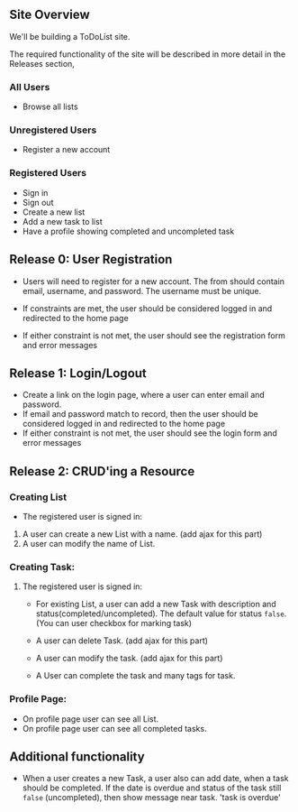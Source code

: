## Site Overview

We'll be building a ToDoList site.

The required functionality of the site will be described in more detail in the Releases section,

### All Users

  * Browse all lists

### Unregistered Users

  * Register a new account

### Registered Users

  * Sign in
  * Sign out
  * Create a new list
  * Add a new task to list
  * Have a profile showing completed and uncompleted task

## Release 0: User Registration
 * Users will need to register for a new account. The from should contain email, username, and password. The username must be unique.
 
 * If constraints are met, the user should be considered logged in and redirected to the home page
 
 * If either constraint is not met, the user should see the registration form and error messages

## Release 1: Login/Logout
 * Create a link on the login page, where a user can enter email and password.
 * If email and password match to record, then the user should be considered logged in and redirected to the home page
 * If either constraint is not met, the user should see the login form and error messages


## Release 2: CRUD'ing a Resource

### Creating List
* The registered user is signed in:
 1. A user can create a new List with a name. (add ajax for this part)
 2. A user can modify the name of List.

### Creating Task:
1. The registered user is signed in:
   * For existing List, a user can add a new Task with description and status(completed/uncompleted). The default value for status `false`. (You can user checkbox for marking task)
   * A user can delete Task. (add ajax for this part)

   * A user can modify the task. (add ajax for this part)
   
   * A User can complete the task and many tags for task.
  
### Profile Page:
 * On profile page user can see all List.
 * On profile page user can see all completed tasks.

## Additional functionality
 * When a user creates a new Task, a user also can add date, when a task should be completed. If the date is overdue and status of the task still `false` (uncompleted), then show message near task. 'task is overdue'
